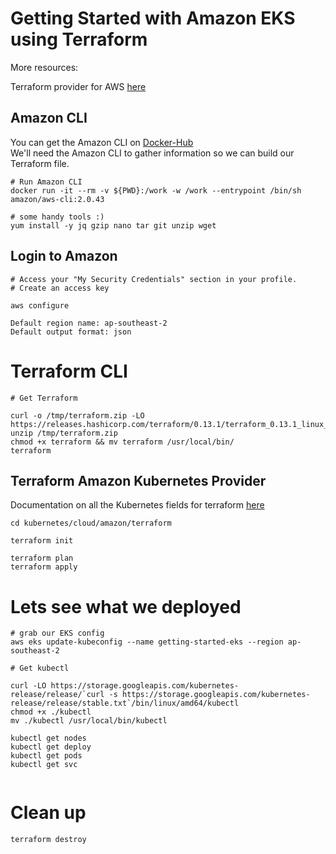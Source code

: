 # Getting Started with Amazon EKS using Terraform

More resources:

Terraform provider for AWS [here](https://www.terraform.io/docs/providers/aws/index.html) <br/>

## Amazon CLI

You can get the Amazon CLI on [Docker-Hub](https://hub.docker.com/r/amazon/aws-cli) <br/>
We'll need the Amazon CLI to gather information so we can build our Terraform file.

```
# Run Amazon CLI
docker run -it --rm -v ${PWD}:/work -w /work --entrypoint /bin/sh amazon/aws-cli:2.0.43

# some handy tools :)
yum install -y jq gzip nano tar git unzip wget

```

## Login to Amazon

```
# Access your "My Security Credentials" section in your profile. 
# Create an access key

aws configure

Default region name: ap-southeast-2
Default output format: json
```

# Terraform CLI 

```
# Get Terraform

curl -o /tmp/terraform.zip -LO https://releases.hashicorp.com/terraform/0.13.1/terraform_0.13.1_linux_amd64.zip
unzip /tmp/terraform.zip
chmod +x terraform && mv terraform /usr/local/bin/
terraform
```

## Terraform Amazon Kubernetes Provider 

Documentation on all the Kubernetes fields for terraform [here](https://www.terraform.io/docs/providers/aws/r/eks_cluster.html)

```
cd kubernetes/cloud/amazon/terraform

terraform init

terraform plan
terraform apply

```

# Lets see what we deployed

```
# grab our EKS config
aws eks update-kubeconfig --name getting-started-eks --region ap-southeast-2

# Get kubectl

curl -LO https://storage.googleapis.com/kubernetes-release/release/`curl -s https://storage.googleapis.com/kubernetes-release/release/stable.txt`/bin/linux/amd64/kubectl
chmod +x ./kubectl
mv ./kubectl /usr/local/bin/kubectl

kubectl get nodes
kubectl get deploy
kubectl get pods
kubectl get svc


```

# Clean up 

```
terraform destroy
```